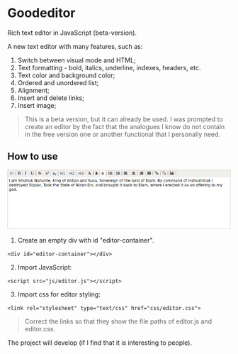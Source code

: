 # Goodeditor
Rich text editor in JavaScript (beta-version).

A new text editor with many features, such as:
1. Switch between visual mode and HTML;
2. Text formatting - bold, italics, underline, indexes, headers, etc.
3. Text color and background color;
4. Ordered and unordered list;
5. Alignment;
6. Insert and delete links;
7. Insert image;

> This is a beta version, but it can already be used. I was prompted to create an editor by the fact that the analogues I know do not contain in the free version one or another functional that I personally need.

## How to use

<img src="/img/screenshot.png" alt="Node.js">

1. Create an empty div with id "editor-container".

```
<div id="editor-container"></div>
```
2. Import JavaScript:
```
<script src="js/editor.js"></script>
```
3. Import css for editor styling:
```
<link rel="stylesheet" type="text/css" href="css/editor.css">
```
> Correct the links so that they show the file paths of editor.js and editor.css.

The project will develop (if I find that it is interesting to people).
